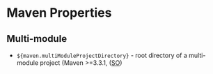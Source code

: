 # Maven Properties

## Multi-module

* `${maven.multiModuleProjectDirectory}` - root directory of a multi-module project (Maven >=3.3.1, ([SO](https://stackoverflow.com/a/49528226/125246))